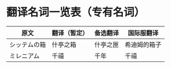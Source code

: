# 翻译名词一览表（专有名词）

| 原文         | 翻译（暂定） | 备选翻译 | 国际服翻译   |
| ------------ | ------------ | -------- | ------------ |
| シッテムの箱 | 什亭之箱     | 什亭之匣 | 希迪姆的箱子 |
| ミレニアム   | 千禧         | 千年     | 千禧         |
